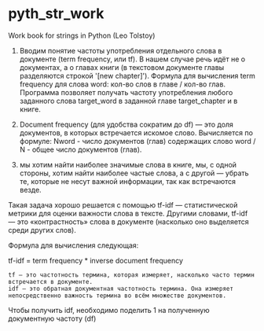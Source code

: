 # pyth_str_work
Work book for strings in Python (Leo Tolstoy)

1. Вводим понятие частоты употребления отдельного слова в документе (term frequency, или tf). 
В нашем случае речь идёт не о документах, а о главах книги (в текстовом документе главы разделяются строкой '[new chapter]').
Формула для вычисления term frequency для слова word: кол-во слов в главе / кол-во глав.
Программа позволяет получать частоту употребления любого заданного слова target_word в заданной главе target_chapter и в книге. 

2. Document frequency (для удобства сократим до df) — это доля документов, в которых встречается искомое слово.
Вычисляется по формуле:
Nword - число документов (глав) содержащих слово word / N - общее число документов (глав).

3. мы хотим найти наиболее значимые слова в книге, мы, с одной стороны, хотим найти наиболее частые слова, а с другой — убрать те, которые не несут важной информации, так как встречаются везде.

Такая задача хорошо решается с помощью tf-idf — статистической метрики для оценки важности слова в тексте. Другими словами, tf-idf — это «контрастность» слова в документе (насколько оно выделяется среди других слов).

Формула для вычисления следующая:

tf-idf = term frequency * inverse document frequency

    tf — это частотность термина, которая измеряет, насколько часто термин встречается в документе.
    idf — это обратная документная частотность термина. Она измеряет непосредственно важность термина во всём множестве документов.
Чтобы получить idf, необходимо поделить 1 на полученную документную частоту (df)
